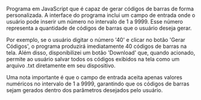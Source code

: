 Programa em JavaScript que é capaz de gerar códigos de barras de forma personalizada. A interface do programa inclui um campo de entrada onde o usuário pode inserir um número no intervalo de 1 a 9999. Esse número representa a quantidade de códigos de barras que o usuário deseja gerar.

Por exemplo, se o usuário digitar o número '40' e clicar no botão 'Gerar Códigos', o programa produzirá imediatamente 40 códigos de barras na tela. Além disso, disponibilizei um botão 'Download' que, quando acionado, permite ao usuário salvar todos os códigos exibidos na tela como um arquivo .txt diretamente em seu dispositivo.

Uma nota importante é que o campo de entrada aceita apenas valores numéricos no intervalo de 1 a 9999, garantindo que os códigos de barras sejam gerados dentro dos parâmetros desejados pelo usuário.
